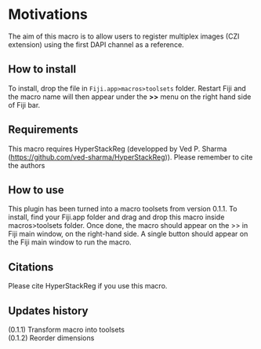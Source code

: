 # Motivations

The aim of this macro is to allow users to register multiplex images (CZI extension) using the first DAPI channel as a reference.

## How to install


To install, drop the file in `Fiji.app>macros>toolsets` folder. Restart Fiji and the macro name will then appear under the **>>** menu on the right hand side of Fiji bar.


## Requirements

This macro requires HyperStackReg (developped by Ved P. Sharma (https://github.com/ved-sharma/HyperStackReg)). Please remember to cite the authors

## How to use

This plugin has been turned into a macro toolsets from version 0.1.1. To install, find your Fiji.app folder and drag and drop this macro inside macros>toolsets folder. Once done, the macro should appear on the >> in Fiji main window, on the right-hand side. A single button should appear on the Fiji main window to run the macro.


## Citations

Please cite HyperStackReg if you use this macro.

## Updates history
(0.1.1) Transform macro into toolsets
<br>(0.1.2) Reorder dimensions

